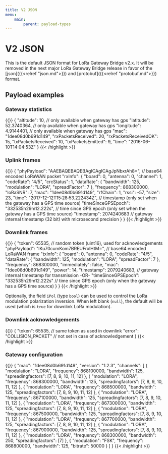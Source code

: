 ```yaml
---
title: V2 JSON
menu:
    main:
        parent: payload-types
---
```


# V2 JSON

This is the default JSON format for LoRa Gateway Bridge v2.x. It will be
removed in the next major LoRa Gateway Bridge release in favor of
the [json]({{<relref "json.md">}}) and [protobuf]({{<relref "protobuf.md">}})
format.

## Payload examples

### Gateway statistics

{{<highlight json>}}
{
    "altitude": 10,                 // only available when gateway has gps
    "latitude": 52.3740364,         // only available when gateway has gps
    "longitude": 4.9144401,         // only available when gateway has gps
    "mac": "1dee08d0b691d149",
    "rxPacketsReceived": 20,
    "rxPacketsReceivedOK": 15,
    "txPacketsReceived": 10,
    "txPacketsEmitted": 9,
    "time": "2016-06-10T14:04:53Z"
}
{{< /highlight >}}

### Uplink frames

{{<highlight json>}}
{
    "phyPayload": "AAEBAQEBAQEBAgICAgICAgJpNbxrAh8=",  // base64 encoded LoRaWAN packet
    "rxInfo": {
        "board": 0,
        "antenna": 0,
        "channel": 1,
        "codeRate": "4/5",
        "crcStatus": 1,
        "dataRate": {
            "bandwidth": 125,
            "modulation": "LORA",
            "spreadFactor": 7
        },
        "frequency": 868300000,
        "loRaSNR": 7,
        "mac": "1dee08d0b691d149",
        "rfChain": 1,
        "rssi": -57,
        "size": 23,
        "time": "2017-12-12T15:28:53.222434Z",         // timestamp (only set when the gateway has a GPS time source)
        "timeSinceGPSEpoch": "332535h29m12.222s",      // time since GPS epoch (only set when the gateway has a GPS time source)
        "timestamp": 2074240683                        // gateway internal timestamp (32 bit) with microsecond precision
    }
}
{{< /highlight >}}

### Downlink frames

{{<highlight json>}}
{
    "token": 65535,                                // random token (uint16), used for acknowledgements
    "phyPayload": "IKu70cumKom7BREUFrxlHtM=",      // base64 encoded LoRaWAN frame
    "txInfo": {
        "board": 0,
        "antenna": 0,
        "codeRate": "4/5",
        "dataRate": {
            "bandwidth": 125,
            "modulation": "LORA",
            "spreadFactor": 7
        },
        "frequency": 868300000,
        "immediately": false,
        "mac": "1dee08d0b691d149",
        "power": 14,
        "timestamp": 2079240683,                  // gateway internal timestamp for transmission -OR-
        "timeSinceGPSEpoch": "332535h29m12.222s"  // time since GPS epoch (only when the gateway has a GPS time source)
    }
}
{{< /highlight >}}

Optionally, the field `iPol` (type `bool`) can be used to control the
LoRa modulation polarization inversion. When left blank (`null`), the default
will be used (which is `true` for downlink LoRa modulation).

### Downlink acknowledgements

{{<highlight json>}}
{
    "token": 65535,              // same token as used in downlink
    "error": "COLLISION_PACKET"  // not set in case of acknowledgement
}
{{< /highlight >}}

### Gateway configuration

{{<highlight json>}}
{
    "mac": "1dee08d0b691d149",
    "version": "1.2.3",
    "channels": [
        {
            "modulation": "LORA",
            "frequency": 868100000,
            "bandwidth": 125,
            "spreadingfactors": [7, 8, 9, 10, 11, 12]
        },
        {
            "modulation": "LORA",
            "frequency": 868300000,
            "bandwidth": 125,
            "spreadingfactors": [7, 8, 9, 10, 11, 12]
        },
        {
            "modulation": "LORA",
            "frequency": 868500000,
            "bandwidth": 125,
            "spreadingfactors": [7, 8, 9, 10, 11, 12]
        },
        {
            "modulation": "LORA",
            "frequency": 867100000,
            "bandwidth": 125,
            "spreadingfactors": [7, 8, 9, 10, 11, 12]
        },
        {
            "modulation": "LORA",
            "frequency": 867300000,
            "bandwidth": 125,
            "spreadingfactors": [7, 8, 9, 10, 11, 12]
        },
        {
            "modulation": "LORA",
            "frequency": 867500000,
            "bandwidth": 125,
            "spreadingfactors": [7, 8, 9, 10, 11, 12]
        },
        {
            "modulation": "LORA",
            "frequency": 867700000,
            "bandwidth": 125,
            "spreadingfactors": [7, 8, 9, 10, 11, 12]
        },
        {
            "modulation": "LORA",
            "frequency": 867900000,
            "bandwidth": 125,
            "spreadingfactors": [7, 8, 9, 10, 11, 12]
        },
        {
            "modulation": "LORA",
            "frequency": 868300000,
            "bandwidth": 250,
            "spreadingfactors": [7]
        },
        {
            "modulation": "FSK",
            "frequency": 868800000,
            "bandwidth": 125,
            "bitrate": 50000
        }
    ]
}
{{< /highlight >}}
